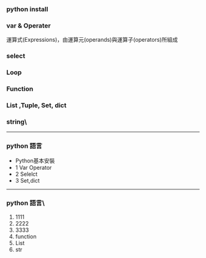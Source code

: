 ### python install

### var & Operater
運算式(Expressions)，由運算元(operands)與運算子(operators)所組成

### select

### Loop

### Function

### List ,Tuple, Set, dict

### string\
---
### python 語言  
- Python基本安裝
- 1 Var Operator
- 2 Selelct
- 3 Set,dict
---
### python 語言\
1. 1111
2. 2222
3. 3333
4. function
5. List
6. str